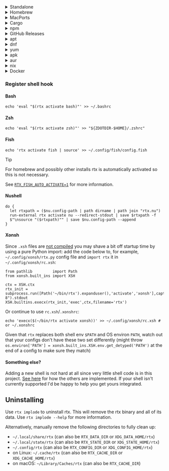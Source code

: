 <details>
  <summary>Standalone</summary>
Note that it isn't necessary for `rtx` to be on `PATH`. If you run the activate script in your rc
file, rtx will automatically add itself to `PATH`.

```
curl https://rtx.jdx.dev/install.sh | sh
```

If you want to verify the install script hasn't been tampered with:

```
gpg --keyserver hkps://keyserver.ubuntu.com --recv-keys 0x29DDE9E0
curl https://rtx.jdx.dev/install.sh.sig | gpg --decrypt > install.sh
# ensure the above is signed with the rtx release key
sh ./install.sh
```

or if you're allergic to `| sh`:

```
curl https://rtx.jdx.dev/rtx-latest-macos-arm64 > /usr/local/bin/rtx
```

It doesn't matter where you put it. So use `~/bin`, `/usr/local/bin`, `~/.local/share/rtx/bin/rtx`
or whatever.

Supported architectures:

- `x64`
- `arm64`

Supported platforms:

- `macos`
- `linux`

If you need something else, compile it with `cargo install rtx-cli` (see below).
[Windows isn't currently supported.](https://github.com/jdx/rtx/discussions/66)

</details>
<details>
  <summary>Homebrew</summary>

```
brew install rtx
```

Alternatively, use the custom tap (which is updated immediately after a release):

```
brew install jdx/tap/rtx
```

</details>
<details>
  <summary>MacPorts</summary>

```
sudo port install rtx
```

</details>
<details>
  <summary>Cargo</summary>

Build from source with Cargo:

```
cargo install rtx-cli
```

Do it faster with [cargo-binstall](https://github.com/cargo-bins/cargo-binstall):

```
cargo install cargo-binstall
cargo binstall rtx-cli
```

Build from the latest commit in main:

```
cargo install rtx-cli --git https://github.com/jdx/rtx --branch main
```

</details>
<details>
  <summary>npm</summary>

rtx is available on npm as a precompiled binary. This isn't a Node.js package—just distributed
via npm. This is useful for JS projects that want to setup rtx via `package.json` or `npx`.

```
npm install -g rtx-cli
```

Use npx if you just want to test it out for a single command without fully installing:

```
npx rtx-cli exec python@3.11 -- python some_script.py
```

</details>
<details>
  <summary>GitHub Releases</summary>

Download the latest release from [GitHub](https://github.com/jdx/rtx/releases).

```
curl https://github.com/jdx/rtx/releases/download/v2023.12.40/rtx-v2023.12.40-linux-x64 > /usr/local/bin/rtx
chmod +x /usr/local/bin/rtx
```

</details>
<details>
  <summary>apt</summary>

For installation on Ubuntu/Debian:

```
sudo install -dm 755 /etc/apt/keyrings
wget -qO - https://rtx.jdx.dev/gpg-key.pub | gpg --dearmor | sudo tee /etc/apt/keyrings/rtx-archive-keyring.gpg 1> /dev/null
echo "deb [signed-by=/etc/apt/keyrings/rtx-archive-keyring.gpg arch=amd64] https://rtx.jdx.dev/deb stable main" | sudo tee /etc/apt/sources.list.d/rtx.list
sudo apt update
sudo apt install -y rtx
```

> [!IMPORTANT]
>
> If you're on arm64 you'll need to run the following:
>
> ```
> echo "deb [signed-by=/etc/apt/keyrings/rtx-archive-keyring.gpg arch=arm64] https://rtx.jdx.dev/deb stable main" | sudo tee /etc/apt/sources.list.d/rtx.list
> ```

</details>
<details>
  <summary>dnf</summary>

For Fedora, CentOS, Amazon Linux, RHEL and other dnf-based distributions:

```
dnf install -y dnf-plugins-core
dnf config-manager --add-repo https://rtx.jdx.dev/rpm/rtx.repo
dnf install -y rtx
```

</details>
<details>
  <summary>yum</summary>

```
yum install -y yum-utils
yum-config-manager --add-repo https://rtx.jdx.dev/rpm/rtx.repo
yum install -y rtx
```

</details>
<details>
  <summary>apk</summary>

For Alpine Linux:

```
apk add rtx
```

_rtx lives in the [community repository](https://gitlab.alpinelinux.org/alpine/aports/-/blob/master/community/rtx/APKBUILD)._

</details>
<details>
  <summary>aur</summary>

For Arch Linux:

```
git clone https://aur.archlinux.org/rtx.git
cd rtx
makepkg -si
```

</details>
<details>
  <summary>nix</summary>

For the Nix package manager, at release 23.05 or later:

```
nix-env -iA rtx
```

You can also import the package directly using
`rtx-flake.packages.${system}.rtx`. It supports all default Nix
systems.

</details>
<details>
  <summary>Docker</summary>

```
docker run jdxcode/rtx x node@20 -- node -v
```

</details>

### Register shell hook

#### Bash

```
echo 'eval "$(rtx activate bash)"' >> ~/.bashrc
```

#### Zsh

```
echo 'eval "$(rtx activate zsh)"' >> "${ZDOTDIR-$HOME}/.zshrc"
```

#### Fish

```
echo 'rtx activate fish | source' >> ~/.config/fish/config.fish
```

> [!TIP]
>
> For homebrew and possibly other installs rtx is automatically activated so
> this is not necessary.
>
> See [`RTX_FISH_AUTO_ACTIVATE=1`](#rtx_fish_auto_activate1) for more information.

#### Nushell

```nushell
do {
  let rtxpath = ($nu.config-path | path dirname | path join "rtx.nu")
  run-external rtx activate nu --redirect-stdout | save $rtxpath -f
  $"\nsource "($rtxpath)"" | save $nu.config-path --append
}
```

#### Xonsh

Since `.xsh` files are [not compiled](https://github.com/xonsh/xonsh/issues/3953) you may shave a bit off startup time by using a pure Python import: add the code below to, for example, `~/.config/xonsh/rtx.py` config file and `import rtx` it in `~/.config/xonsh/rc.xsh`:

```xsh
from pathlib         import Path
from xonsh.built_ins import XSH

ctx = XSH.ctx
rtx_init = subprocess.run([Path('~/bin/rtx').expanduser(),'activate','xonsh'],capture_output=True,encoding="UTF-8").stdout
XSH.builtins.execx(rtx_init,'exec',ctx,filename='rtx')
```

Or continue to use `rc.xsh`/`.xonshrc`:

```xsh
echo 'execx($(~/bin/rtx activate xonsh))' >> ~/.config/xonsh/rc.xsh # or ~/.xonshrc
```

Given that `rtx` replaces both shell env `$PATH` and OS environ `PATH`, watch out that your configs don't have these two set differently (might throw `os.environ['PATH'] = xonsh.built_ins.XSH.env.get_detyped('PATH')` at the end of a config to make sure they match)

#### Something else?

Adding a new shell is not hard at all since very little shell code is
in this project.
[See here](https://github.com/jdx/rtx/tree/main/src/shell) for how
the others are implemented. If your shell isn't currently supported
I'd be happy to help you get yours integrated.

## Uninstalling

Use `rtx implode` to uninstall rtx. This will remove the rtx binary and all of its data. Use
`rtx implode --help` for more information.

Alternatively, manually remove the following directories to fully clean up:

- `~/.local/share/rtx` (can also be `RTX_DATA_DIR` or `XDG_DATA_HOME/rtx`)
- `~/.local/state/rtx` (can also be `RTX_STATE_DIR` or `XDG_STATE_HOME/rtx`)
- `~/.config/rtx` (can also be `RTX_CONFIG_DIR` or `XDG_CONFIG_HOME/rtx`)
- on Linux: `~/.cache/rtx` (can also be `RTX_CACHE_DIR` or `XDG_CACHE_HOME/rtx`)
- on macOS: `~/Library/Caches/rtx` (can also be `RTX_CACHE_DIR`)
